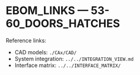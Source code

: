 # EBOM_LINKS — 53-60_DOORS_HATCHES

Reference links:
- CAD models: `./CAx/CAD/`
- System integration: `../../INTEGRATION_VIEW.md`
- Interface matrix: `../../INTERFACE_MATRIX/`

